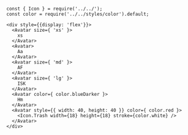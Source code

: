     const { Icon } = require('../../');
    const color = require('../../styles/color').default;

    <div style={{display: 'flex'}}>
      <Avatar size={ 'xs' }>
        xs
      </Avatar>
      <Avatar>
        Aa
      </Avatar>
      <Avatar size={ 'md' }>
        AF
      </Avatar>
      <Avatar size={ 'lg' }>
        ISK
      </Avatar>
      <Avatar color={ color.blueDarker }>
        Hm
      </Avatar>
      <Avatar style={{ width: 40, height: 40 }} color={ color.red }>
        <Icon.Trash width={18} height={18} stroke={color.white} />
      </Avatar>
    </div>
